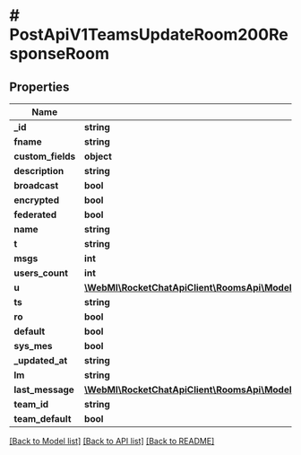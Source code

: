 # # PostApiV1TeamsUpdateRoom200ResponseRoom

## Properties

Name | Type | Description | Notes
------------ | ------------- | ------------- | -------------
**_id** | **string** |  | [optional]
**fname** | **string** |  | [optional]
**custom_fields** | **object** |  | [optional]
**description** | **string** |  | [optional]
**broadcast** | **bool** |  | [optional]
**encrypted** | **bool** |  | [optional]
**federated** | **bool** |  | [optional]
**name** | **string** |  | [optional]
**t** | **string** |  | [optional]
**msgs** | **int** |  | [optional]
**users_count** | **int** |  | [optional]
**u** | [**\WebMI\RocketChatApiClient\RoomsApi\Model\PostApiV1ChannelsAddAll200ResponseChannelU**](PostApiV1ChannelsAddAll200ResponseChannelU.md) |  | [optional]
**ts** | **string** |  | [optional]
**ro** | **bool** |  | [optional]
**default** | **bool** |  | [optional]
**sys_mes** | **bool** |  | [optional]
**_updated_at** | **string** |  | [optional]
**lm** | **string** |  | [optional]
**last_message** | [**\WebMI\RocketChatApiClient\RoomsApi\Model\PostApiV1ChannelsInvite200ResponseChannelLastMessage**](PostApiV1ChannelsInvite200ResponseChannelLastMessage.md) |  | [optional]
**team_id** | **string** |  | [optional]
**team_default** | **bool** |  | [optional]

[[Back to Model list]](../../README.md#models) [[Back to API list]](../../README.md#endpoints) [[Back to README]](../../README.md)
